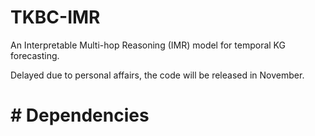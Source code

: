 # TKBC-IMR
An Interpretable Multi-hop Reasoning (IMR) model for temporal KG forecasting.

Delayed due to personal affairs, the code will be released in November.
# # Dependencies
